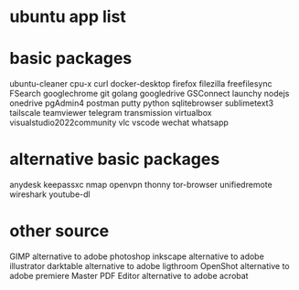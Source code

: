 # ubuntu app list
# basic packages
ubuntu-cleaner
cpu-x
curl
docker-desktop
firefox
filezilla
freefilesync
FSearch
googlechrome
git
golang
googledrive
GSConnect
launchy
nodejs
onedrive
pgAdmin4
postman
putty
python
sqlitebrowser
sublimetext3
tailscale
teamviewer
telegram
transmission
virtualbox
visualstudio2022community
vlc
vscode
wechat
whatsapp

# alternative basic packages
anydesk
keepassxc
nmap
openvpn
thonny
tor-browser
unifiedremote
wireshark
youtube-dl

# other source
GIMP				alternative to adobe photoshop
inkscape			alternative to adobe illustrator
darktable			alternative to adobe ligthroom
OpenShot			alternative to adobe premiere
Master PDF Editor	alternative to adobe acrobat